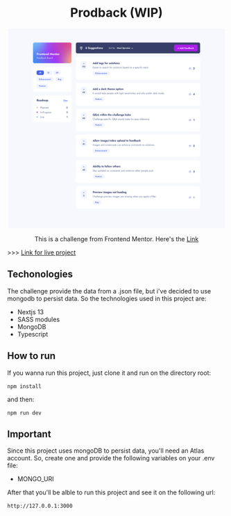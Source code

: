 <h1 style="text-align: center">Prodback (WIP)</h1>

<img src="./design/design-desktop.jpg" width="500px" style="display: block; margin: 16px auto;" />

<p style="text-align: center">
This is a challenge from Frontend Mentor. Here's the <a href="https://www.frontendmentor.io/challenges/product-feedback-app-wbvUYqjR6">Link</a>
</p>

<p>
>>>
<a href="https://prodback.vercel.app/">Link for live project</a>
</p>

## Techonologies

The challenge provide the data from a .json file, but i've decided to use mongodb to persist data. So the technologies used in this project are:

-   Nextjs 13
-   SASS modules
-   MongoDB
-   Typescript

## How to run

If you wanna run this project, just clone it and run on the directory root:

```
npm install
```

and then:

```
npm run dev
```

## Important

Since this project uses mongoDB to persist data, you'll need an Atlas account. So, create one and provide the following variables on your .env file:

-   MONGO_URI

After that you'll be alble to run this project and see it on the following url:

```
http://127.0.0.1:3000
```

